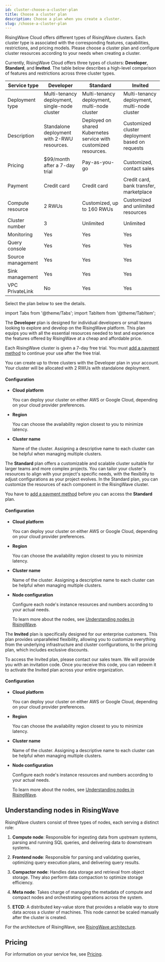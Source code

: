 ```yaml
---
id: cluster-choose-a-cluster-plan
title: Choose a cluster plan
description: Choose a plan when you create a cluster.
slug: /choose-a-cluster-plan
---
```


RisingWave Cloud offers different types of RisingWave clusters. Each cluster type is associated with the corresponding features, capabilities, restrictions, and pricing models. Please choose a cluster plan and configure cluster resources according to your needs when creating a cluster. 

Currently, RisingWave Cloud offers three types of clusters: **Developer**, **Standard**, and **Invited**. The table below describes a high-level comparison of features and restrictions across three cluster types.

| Service type | Developer | Standard | Invited |
| --- | --- | --- | --- |
| Deployment type | Multi-tenancy deployment, single-node cluster | Multi-tenancy deployment, multi-node cluster | Multi-tenancy deployment, multi-node cluster |
| Description | Standalone deployment with 2-RWU resources.  | Deployed on shared Kubernetes service with customized resources.  | Customized cluster deployment based on requests |
| Pricing | $99/month after a 7-day trial | Pay-as-you-go | Customized, contact sales |
| Payment | Credit card | Credit card | Credit card, bank transfer, marketplace |
| Compute resource | 2 RWUs | Customized, up to 160 RWUs | Customized and unlimited resources |
| Cluster number | 3 | Unlimited | Unlimited |
| Monitoring | Yes | Yes | Yes |
| Query console | Yes | Yes | Yes |
| Source management | Yes | Yes | Yes |
| Sink management | Yes | Yes | Yes |
| VPC PrivateLink | No | Yes | Yes |

Select the plan below to see the details.

import Tabs from '@theme/Tabs';
import TabItem from '@theme/TabItem';

<Tabs queryString="plan">

<TabItem value="developer" label="Developer plan">

The **Developer** plan is designed for individual developers or small teams looking to explore and develop on the RisingWave platform. This plan equips you with all the essential resources needed to test and experience the features offered by RisingWave at a cheap and affordable price. 

Each RisingWave cluster is given a 7-day free trial. You must [add a payment method](/cloud/billing-manage-payment-methods.md) to continue your use after the free trial. 

You can create up to three clusters with the Developer plan in your account. Your cluster will be allocated with 2 RWUs with standalone deployment.

#### **Configuration**

- **Cloud platform**
  
    You can deploy your cluster on either AWS or Google Cloud, depending on your cloud provider preferences.

- **Region**

    You can choose the availability region closest to you to minimize latency.

- **Cluster name**

    Name of the cluster. Assigning a descriptive name to each cluster can be helpful when managing multiple clusters.

</TabItem>

<TabItem value="standard" label="Standard plan">

The **Standard** plan offers a customizable and scalable cluster suitable for larger teams and more complex projects. You can tailor your cluster's resources to align with your project's specific needs, with the flexibility to adjust configurations as your project evolves. In the Standard plan, you can customize the resources of each component in the RisingWave cluster.

You have to [add a payment method](/cloud/billing-manage-payment-methods.md) before you can access the **Standard** plan.

#### **Configuration**

- **Cloud platform**
  
    You can deploy your cluster on either AWS or Google Cloud, depending on your cloud provider preferences.

- **Region**

    You can choose the availability region closest to you to minimize latency.

- **Cluster name**

    Name of the cluster. Assigning a descriptive name to each cluster can be helpful when managing multiple clusters.

- **Node configuration**

    Configure each node's instance resources and numbers according to your actual needs.
    
    To learn more about the nodes, see [Understanding nodes in RisingWave](#understanding-nodes-in-risingwave).

</TabItem>

<TabItem value="invited" label="Invited plan">

The **Invited** plan is specifically designed for our enterprise customers. This plan provides unparalleled flexibility, allowing you to customize everything from the underlying infrastructure and cluster configurations, to the pricing plan, which includes exclusive discounts.

To access the Invited plan, please contact our sales team. We will provide you with an invitation code. Once you receive this code, you can redeem it to activate the Invited plan across your entire organization.


#### **Configuration**

- **Cloud platform**
  
    You can deploy your cluster on either AWS or Google Cloud, depending on your cloud provider preferences.

- **Region**

    You can choose the availability region closest to you to minimize latency.

- **Cluster name**

    Name of the cluster. Assigning a descriptive name to each cluster can be helpful when managing multiple clusters.

- **Node configuration**

    Configure each node's instance resources and numbers according to your actual needs.
    
    To learn more about the nodes, see [Understanding nodes in RisingWave](#understanding-nodes-in-risingwave).

</TabItem>

</Tabs>

## Understanding nodes in RisingWave

RisingWave clusters consist of three types of nodes, each serving a distinct role:

1. **Compute node**: Responsible for ingesting data from upstream systems, parsing and running SQL queries, and delivering data to downstream systems.

2. **Frontend node**: Responsible for parsing and validating queries, optimizing query execution plans, and delivering query results.

3. **Compactor node**: Handles data storage and retrieval from object storage. They also perform data compaction to optimize storage efficiency.

4. **Meta node**: Takes charge of managing the metadata of compute and compact nodes and orchestrating operations across the system.

5. **ETCD**: A distributed key-value store that provides a reliable way to store data across a cluster of machines. This node cannot be scaled manually after the cluster is created.

For the architecture of RisingWave, see [RisingWave architecture](/docs/current/architecture/).

## Pricing

For information on your service fee, see [Pricing](/cloud/billing-pricing.md).